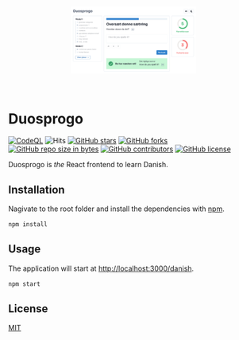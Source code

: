 <br>
<p align="center">
<img src="cover.png" width=50%>
</p>
<br>

# Duosprogo
[![CodeQL](https://github.com/JnxF/duosprogo/actions/workflows/codeql-analysis.yml/badge.svg)](https://github.com/JnxF/duosprogo/actions/workflows/codeql-analysis.yml)
![Hits](https://visitor-badge.glitch.me/badge?page_id=jnxf.duosprogo)
[![GitHub stars](https://img.shields.io/github/stars/JnxF/duosprogo.svg)](https://GitHub.com/JnxF/duosprogo/stargazers/)
[![GitHub forks](https://img.shields.io/github/forks/JnxF/duosprogo.svg)](https://GitHub.com/JnxF/duosprogo/network/)
[![GitHub repo size in bytes](https://img.shields.io/github/repo-size/JnxF/duosprogo.svg)](https://github.com/JnxF/duosprogo)
[![GitHub contributors](https://img.shields.io/github/contributors/JnxF/duosprogo.svg)](https://GitHub.com/JnxF/duosprogo/graphs/contributors/)
[![GitHub license](http://img.shields.io/github/license/JnxF/duosprogo.svg)](https://github.com/JnxF/duosprogo/blob/master/LICENSE)

Duosprogo is _the_ React frontend to learn Danish.

## Installation

Nagivate to the root folder and install the dependencies with [npm](https://www.npmjs.com/).

```bash
npm install
```

## Usage

The application will start at [http://localhost:3000/danish](http://localhost:3000/danish).

```bash
npm start
```

## License
[MIT](https://choosealicense.com/licenses/mit/)